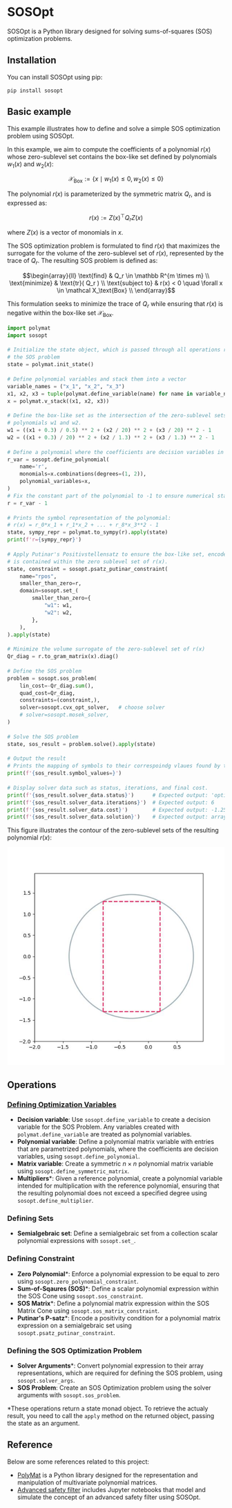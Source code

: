 # SOSOpt

SOSOpt is a Python library designed for solving sums-of-squares (SOS) optimization problems.

## Installation

You can install SOSOpt using pip:

```
pip install sosopt
```

## Basic example

This example illustrates how to define and solve a simple SOS optimization problem using SOSOpt.

In this example, we aim to compute the coefficients of a polynomial $r(x)$ whose zero-sublevel set contains the box-like set defined by polynomials $w_1(x)$ and $w_2(x)$:

$$\mathcal X_\text{Box} := \lbrace x \mid w_1(x) \leq 0, w_2(x) \leq 0 \rbrace$$

The polynomial $r(x)$ is parameterized by the symmetric matrix $Q_r$, and is expressed as:

$$r(x) := Z(x)^\top Q_r Z(x)$$

where $Z(x)$ is a vector of monomials in $x$.

The SOS optimization problem is formulated to find $r(x)$ that maximizes the surrogate for the volume of the zero-sublevel set of $r(x)$, represented by the trace of $Q_r$. 
The resulting SOS problem is defined as:

$$\begin{array}{ll}
    \text{find} & Q_r \in \mathbb R^{m \times m} \\
    \text{minimize} & \text{tr}( Q_r ) \\
    \text{subject to} & r(x) < 0 \quad \forall x \in \mathcal X_\text{Box} \\
\end{array}$$

This formulation seeks to minimize the trace of $Q_r$ while ensuring that $r(x)$ is negative within the box-like set $\mathcal X_\text{Box}$.

``` python
import polymat
import sosopt

# Initialize the state object, which is passed through all operations related to solving
# the SOS problem
state = polymat.init_state()

# Define polynomial variables and stack them into a vector
variable_names = ("x_1", "x_2", "x_3")
x1, x2, x3 = tuple(polymat.define_variable(name) for name in variable_names)
x = polymat.v_stack((x1, x2, x3))

# Define the box-like set as the intersection of the zero-sublevel sets of two
# polynomials w1 and w2.
w1 = ((x1 + 0.3) / 0.5) ** 2 + (x2 / 20) ** 2 + (x3 / 20) ** 2 - 1
w2 = ((x1 + 0.3) / 20) ** 2 + (x2 / 1.3) ** 2 + (x3 / 1.3) ** 2 - 1

# Define a polynomial where the coefficients are decision variables in the SOS problem
r_var = sosopt.define_polynomial(
    name='r',
    monomials=x.combinations(degrees=(1, 2)),
    polynomial_variables=x,
)
# Fix the constant part of the polynomial to -1 to ensure numerical stability
r = r_var - 1

# Prints the symbol representation of the polynomial:
# r(x) = r_0*x_1 + r_1*x_2 + ... + r_8*x_3**2 - 1
state, sympy_repr = polymat.to_sympy(r).apply(state)
print(f'r={sympy_repr}')

# Apply Putinar's Positivstellensatz to ensure the box-like set, encoded by w1 and w2, 
# is contained within the zero sublevel set of r(x).
state, constraint = sosopt.psatz_putinar_constraint(
    name="rpos",
    smaller_than_zero=r,
    domain=sosopt.set_(
        smaller_than_zero={
            "w1": w1,
            "w2": w2,
        },
    ),
).apply(state)

# Minimize the volume surrogate of the zero-sublevel set of r(x)
Qr_diag = r.to_gram_matrix(x).diag()

# Define the SOS problem
problem = sosopt.sos_problem(
    lin_cost=-Qr_diag.sum(),
    quad_cost=Qr_diag,
    constraints=(constraint,),
    solver=sosopt.cvx_opt_solver,   # choose solver
    # solver=sosopt.mosek_solver,
)

# Solve the SOS problem
state, sos_result = problem.solve().apply(state)

# Output the result
# Prints the mapping of symbols to their correspoindg vlaues found by the solver
print(f'{sos_result.symbol_values=}')

# Display solver data such as status, iterations, and final cost.
print(f'{sos_result.solver_data.status}')      # Expected output: 'optimal'
print(f'{sos_result.solver_data.iterations}')  # Expected output: 6
print(f'{sos_result.solver_data.cost}')        # Expected output: -1.2523582776230828
print(f'{sos_result.solver_data.solution}')    # Expected output: array([ 5.44293046e-01, ...])
```

This figure illustrates the contour of the zero-sublevel sets of the resulting polynomial $r(x)$:

![sos problem result](docs/images/readmeexample_plot.jpeg)

## Operations


### [Defining Optimization Variables](https://github.com/MichaelSchneeberger/sosopt/blob/main/sosopt/polymat/from_.py)

- **Decision variable**: Use `sosopt.define_variable` to create a decision variable for the SOS Problem. Any variables created with `polymat.define_variable` are treated as polynomial variables.
- **Polynomial variable**: Define a polynomial matrix variable with entries that are parametrized polynomials, where the coefficients are decision variables, using `sosopt.define_polynomial`.
- **Matrix variable**: Create a symmetric $n \times n$ polynomial matrix variable using `sosopt.define_symmetric_matrix`.
- **Multipliers***: Given a reference polynomial, create a polynomial variable intended for multiplication with the reference polynomial, ensuring that the resulting polynomial does not exceed a specified degree using `sosopt.define_multiplier`. 


### Defining Sets

- **Semialgebraic set**: Define a semialgebraic set from a collection scalar polynomial expressions with `sosopt.set_`.


### Defining Constraint

- **Zero Polynomial***: Enforce a polynomial expression to be equal to zero using `sosopt.zero_polynomial_constraint`.
- **Sum-of-Sqaures (SOS)***: Define a scalar polynomial expression within the SOS Cone using `sosopt.sos_constraint`.
- **SOS Matrix***: Define a polynomial matrix expression within the SOS Matrix Cone using `sosopt.sos_matrix_constraint`.
- **Putinar's P-satz***: Encode a positivity condition for a polynomial matrix expression on a semialgebraic set using `sosopt.psatz_putinar_constraint`.

### Defining the SOS Optimization Problem

- **Solver Arguments***: Convert polynomial expression to their array representations, which are required for defining the SOS problem, using `sosopt.solver_args`.
- **SOS Problem**: Create an SOS Optimization problem using the solver arguments with `sosopt.sos_problem`.


\*These operations return a state monad object. To retrieve the actualy result, you need to call the `apply` method on the returned object, passing the state as an argument.



## Reference

Below are some references related to this project:

* [PolyMat](https://github.com/MichaelSchneeberger/polymat) is a Python library designed for the representation and manipulation of multivariate polynomial matrices.
* [Advanced safety filter](https://github.com/MichaelSchneeberger/advanced-safety-filter) includes Jupyter notebooks that model and simulate the concept of an advanced safety filter using SOSOpt.
